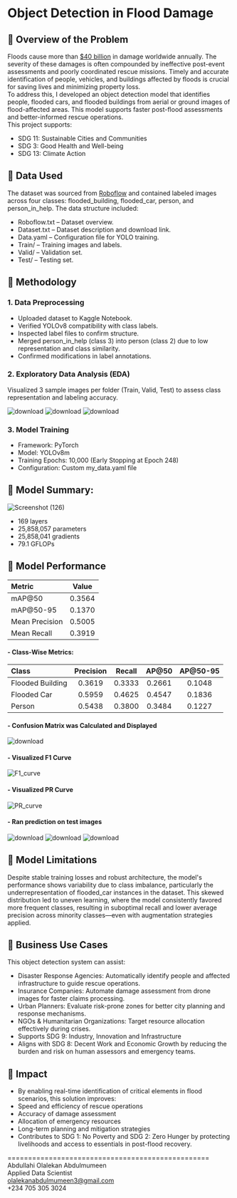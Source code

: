 # Object Detection in Flood Damage
## 🔹 Overview of the Problem
Floods cause more than [$40 billion](https://www.nationalgeographic.com/environment/article/floods) in damage worldwide annually. The severity of these damages is often compounded by ineffective post-event assessments and poorly coordinated rescue missions. Timely and accurate identification of people, vehicles, and buildings affected by floods is crucial for saving lives and minimizing property loss. <br/>
To address this, I developed an object detection model that identifies people, flooded cars, and flooded buildings from aerial or ground images of flood-affected areas. This model supports faster post-flood assessments and better-informed rescue operations. <br/>
This project supports: <br/>
- SDG 11: Sustainable Cities and Communities
- SDG 3: Good Health and Well-being
- SDG 13: Climate Action

## 🔹 Data Used
The dataset was sourced from [Roboflow](https://universe.roboflow.com/columbia-university-d9ggz/flood-object-detection-2olqp/dataset/1) and contained labeled images across four classes: flooded_building, flooded_car, person, and person_in_help. The data structure included: <br/>
- Roboflow.txt – Dataset overview.
- Dataset.txt – Dataset description and download link.
- Data.yaml – Configuration file for YOLO training.
- Train/ – Training images and labels.
- Valid/ – Validation set.
- Test/ – Testing set.

## 🔹 Methodology
### 1. Data Preprocessing
- Uploaded dataset to Kaggle Notebook.
- Verified YOLOv8 compatibility with class labels.
- Inspected label files to confirm structure.
- Merged person_in_help (class 3) into person (class 2) due to low representation and class similarity.
- Confirmed modifications in label annotations.

### 2. Exploratory Data Analysis (EDA)
Visualized 3 sample images per folder (Train, Valid, Test) to assess class representation and labeling accuracy. <br/>

![download](https://github.com/user-attachments/assets/3fbf72e7-3de2-4a21-aed5-031ab488600e)
![download](https://github.com/user-attachments/assets/fbf2d922-03f1-4f38-bacb-5a92a7b9a232)
![download](https://github.com/user-attachments/assets/2ad8eb1c-77cd-4af8-8bc4-6562a2b8d26a)

### 3. Model Training
- Framework: PyTorch
- Model: YOLOv8m
- Training Epochs: 10,000 (Early Stopping at Epoch 248)
- Configuration: Custom my_data.yaml file

## 🔹 Model Summary:

![Screenshot (126)](https://github.com/user-attachments/assets/d7a808f2-8a77-4cdd-b240-19c754779a74)

- 169 layers
- 25,858,057 parameters
- 25,858,041 gradients
- 79.1 GFLOPs

## 🔹 Model Performance
| Metric         | Value   |
|:---------------|:-------:|
| mAP@50         | 0.3564  |
| mAP@50-95      | 0.1370  |
| Mean Precision | 0.5005  |
| Mean Recall    | 0.3919  |

#### - Class-Wise Metrics:
| Class            | Precision | Recall  | AP@50   | AP@50-95 |
|:-----------------|:---------:|:-------:|:-------:|:--------:|
| Flooded Building |  0.3619   | 0.3333  | 0.2661  |  0.1048  |
| Flooded Car      |  0.5959   | 0.4625  | 0.4547  |  0.1836  |
| Person           |  0.5438   | 0.3800  | 0.3484  |  0.1227  |

#### - Confusion Matrix was Calculated and Displayed

![download](https://github.com/user-attachments/assets/1fd2207a-7273-451e-bc6d-3c79a3b417c1)

#### - Visualized F1 Curve

![F1_curve](https://github.com/user-attachments/assets/a396672e-1b34-43bb-b7d2-5cee6714df66)

#### - Visualized PR Curve

![PR_curve](https://github.com/user-attachments/assets/829e5b37-3dc9-46d8-a28e-b5674f08258d)

#### - Ran prediction on test images

![download](https://github.com/user-attachments/assets/e7848d11-8129-4783-ad3f-89b3fc022952)
![download](https://github.com/user-attachments/assets/b1a8df04-c5a3-443d-8fac-7231bae8fe7f)
![download](https://github.com/user-attachments/assets/457b65a3-f20a-42bb-88d6-1db4c2c8fef4)

## 🔹 Model Limitations
Despite stable training losses and robust architecture, the model's performance shows variability due to class imbalance, particularly the underrepresentation of flooded_car instances in the dataset. This skewed distribution led to uneven learning, where the model consistently favored more frequent classes, resulting in suboptimal recall and lower average precision across minority classes—even with augmentation strategies applied.

## 🔹 Business Use Cases
This object detection system can assist: <br/>
- Disaster Response Agencies: Automatically identify people and affected infrastructure to guide rescue operations.
- Insurance Companies: Automate damage assessment from drone images for faster claims processing.
- Urban Planners: Evaluate risk-prone zones for better city planning and response mechanisms.
- NGOs & Humanitarian Organizations: Target resource allocation effectively during crises.
- Supports SDG 9: Industry, Innovation and Infrastructure
- Aligns with SDG 8: Decent Work and Economic Growth by reducing the burden and risk on human assessors and emergency teams.

## 🔹 Impact
- By enabling real-time identification of critical elements in flood scenarios, this solution improves:
- Speed and efficiency of rescue operations
- Accuracy of damage assessment
- Allocation of emergency resources
- Long-term planning and mitigation strategies
- Contributes to SDG 1: No Poverty and SDG 2: Zero Hunger by protecting livelihoods and access to essentials in post-flood recovery.

================================================= <br/>
Abdullahi Olalekan Abdulmumeen <br/>
Applied Data Scientist <br/>
olalekanabdulmumeen3@gmail.com <br/>
+234 705 305 3024
